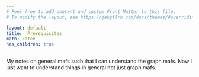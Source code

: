 ```yaml
---
# Feel free to add content and custom Front Matter to this file.
# To modify the layout, see https://jekyllrb.com/docs/themes/#overriding-theme-defaults

layout: default
title:  Prerequisites
math: katex
has_children: true
---
```


My notes on general mafs such that I can understand the graph mafs. Now I just want to understand things in general not just graph mafs.